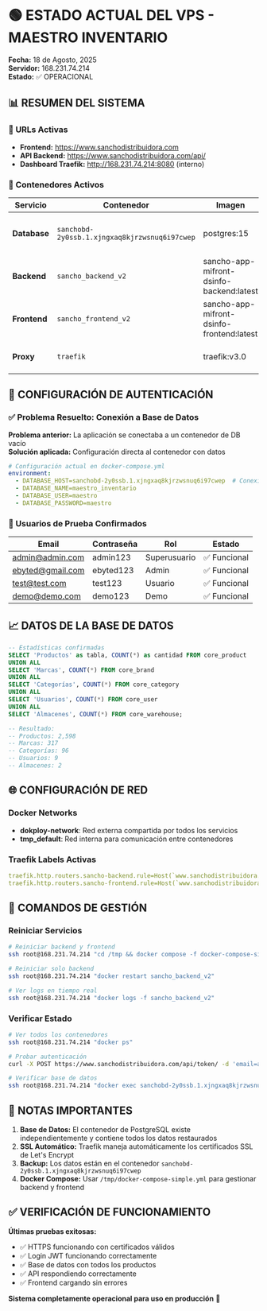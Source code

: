 # 🟢 ESTADO ACTUAL DEL VPS - MAESTRO INVENTARIO

**Fecha:** 18 de Agosto, 2025  
**Servidor:** 168.231.74.214  
**Estado:** ✅ OPERACIONAL

## 📊 RESUMEN DEL SISTEMA

### 🔗 URLs Activas
- **Frontend:** https://www.sanchodistribuidora.com
- **API Backend:** https://www.sanchodistribuidora.com/api/
- **Dashboard Traefik:** http://168.231.74.214:8080 (interno)

### 🐳 Contenedores Activos

| Servicio | Contenedor | Imagen | Estado | Función |
|----------|------------|--------|--------|---------|
| **Database** | `sanchobd-2y0ssb.1.xjngxaq8kjrzwsnuq6i97cwep` | postgres:15 | ✅ Running | Base de datos con 2,598 productos |
| **Backend** | `sancho_backend_v2` | sancho-app-mifront-dsinfo-backend:latest | ✅ Running | API Django + JWT Auth |
| **Frontend** | `sancho_frontend_v2` | sancho-app-mifront-dsinfo-frontend:latest | ✅ Running | PWA React |
| **Proxy** | `traefik` | traefik:v3.0 | ✅ Running | HTTPS + SSL automático |

## 🔐 CONFIGURACIÓN DE AUTENTICACIÓN

### ✅ Problema Resuelto: Conexión a Base de Datos
**Problema anterior:** La aplicación se conectaba a un contenedor de DB vacío  
**Solución aplicada:** Configuración directa al contenedor con datos

```yaml
# Configuración actual en docker-compose.yml
environment:
  - DATABASE_HOST=sanchobd-2y0ssb.1.xjngxaq8kjrzwsnuq6i97cwep  # Conexión directa
  - DATABASE_NAME=maestro_inventario
  - DATABASE_USER=maestro
  - DATABASE_PASSWORD=maestro
```

### 👤 Usuarios de Prueba Confirmados

| Email | Contraseña | Rol | Estado |
|-------|------------|-----|--------|
| admin@admin.com | admin123 | Superusuario | ✅ Funcional |
| ebyted@gmail.com | ebyted123 | Admin | ✅ Funcional |
| test@test.com | test123 | Usuario | ✅ Funcional |
| demo@demo.com | demo123 | Demo | ✅ Funcional |

## 📈 DATOS DE LA BASE DE DATOS

```sql
-- Estadísticas confirmadas
SELECT 'Productos' as tabla, COUNT(*) as cantidad FROM core_product
UNION ALL
SELECT 'Marcas', COUNT(*) FROM core_brand  
UNION ALL
SELECT 'Categorías', COUNT(*) FROM core_category
UNION ALL
SELECT 'Usuarios', COUNT(*) FROM core_user
UNION ALL
SELECT 'Almacenes', COUNT(*) FROM core_warehouse;

-- Resultado:
-- Productos: 2,598
-- Marcas: 317
-- Categorías: 96
-- Usuarios: 9
-- Almacenes: 2
```

## 🌐 CONFIGURACIÓN DE RED

### Docker Networks
- **dokploy-network**: Red externa compartida por todos los servicios
- **tmp_default**: Red interna para comunicación entre contenedores

### Traefik Labels Activas
```yaml
traefik.http.routers.sancho-backend.rule=Host(`www.sanchodistribuidora.com`) && PathPrefix(`/api`)
traefik.http.routers.sancho-frontend.rule=Host(`www.sanchodistribuidora.com`) && !PathPrefix(`/api`)
```

## 🔄 COMANDOS DE GESTIÓN

### Reiniciar Servicios
```bash
# Reiniciar backend y frontend
ssh root@168.231.74.214 "cd /tmp && docker compose -f docker-compose-simple.yml restart"

# Reiniciar solo backend
ssh root@168.231.74.214 "docker restart sancho_backend_v2"

# Ver logs en tiempo real
ssh root@168.231.74.214 "docker logs -f sancho_backend_v2"
```

### Verificar Estado
```bash
# Ver todos los contenedores
ssh root@168.231.74.214 "docker ps"

# Probar autenticación
curl -X POST https://www.sanchodistribuidora.com/api/token/ -d 'email=admin@admin.com&password=admin123'

# Verificar base de datos
ssh root@168.231.74.214 "docker exec sanchobd-2y0ssb.1.xjngxaq8kjrzwsnuq6i97cwep psql -U maestro -d maestro_inventario -c 'SELECT COUNT(*) FROM core_product;'"
```

## 🚨 NOTAS IMPORTANTES

1. **Base de Datos:** El contenedor de PostgreSQL existe independientemente y contiene todos los datos restaurados
2. **SSL Automático:** Traefik maneja automáticamente los certificados SSL de Let's Encrypt
3. **Backup:** Los datos están en el contenedor `sanchobd-2y0ssb.1.xjngxaq8kjrzwsnuq6i97cwep`
4. **Docker Compose:** Usar `/tmp/docker-compose-simple.yml` para gestionar backend y frontend

## ✅ VERIFICACIÓN DE FUNCIONAMIENTO

**Últimas pruebas exitosas:**
- ✅ HTTPS funcionando con certificados válidos
- ✅ Login JWT funcionando correctamente  
- ✅ Base de datos con todos los productos
- ✅ API respondiendo correctamente
- ✅ Frontend cargando sin errores

**Sistema completamente operacional para uso en producción** 🎉

